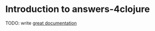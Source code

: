 # Introduction to answers-4clojure

TODO: write [great documentation](http://jacobian.org/writing/what-to-write/)
